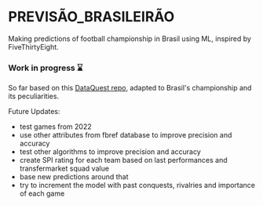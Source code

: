 # PREVISÃO_BRASILEIRÃO
Making predictions of football championship in Brasil using ML, inspired by FiveThirtyEight.

### Work in progress ⌛

So far based on this [DataQuest repo](https://github.com/dataquestio/project-walkthroughs/tree/master/football_matches), adapted to Brasil's championship and its peculiarities.

Future Updates: 
* test games from 2022
* use other attributes from fbref database to improve precision and accuracy
* test other algorithms to improve precision and accuracy
* create SPI rating for each team based on last performances and transfermarket squad value
* base new predictions around that
* try to increment the model with past conquests, rivalries and importance of each game
